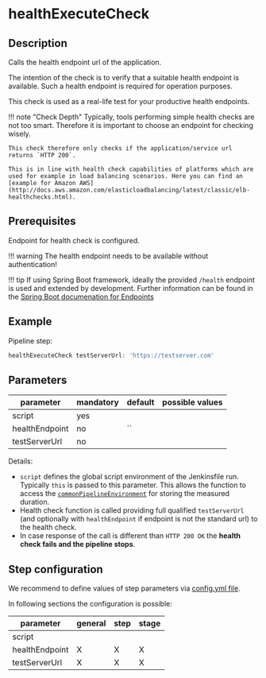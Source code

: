 # healthExecuteCheck

## Description

Calls the health endpoint url of the application.

The intention of the check is to verify that a suitable health endpoint is available. Such a health endpoint is required for operation purposes.

This check is used as a real-life test for your productive health endpoints.

!!! note "Check Depth"
    Typically, tools performing simple health checks are not too smart. Therefore it is important to choose an endpoint for checking wisely.

    This check therefore only checks if the application/service url returns `HTTP 200`.

    This is in line with health check capabilities of platforms which are used for example in load balancing scenarios. Here you can find an [example for Amazon AWS](http://docs.aws.amazon.com/elasticloadbalancing/latest/classic/elb-healthchecks.html).



## Prerequisites

Endpoint for health check is configured.

!!! warning
    The health endpoint needs to be available without authentication!

!!! tip
    If using Spring Boot framework, ideally the provided `/health` endpoint is used and extended by development. Further information can be found in the [Spring Boot documenation for Endpoints](http://docs.spring.io/spring-boot/docs/current/reference/html/production-ready-endpoints.html)


## Example

Pipeline step:

```groovy
healthExecuteCheck testServerUrl: 'https://testserver.com'
```

## Parameters

| parameter | mandatory | default | possible values |
| ----------|-----------|---------|-----------------|
|script|yes|||
|healthEndpoint|no|``||
|testServerUrl|no|||


Details:
* `script` defines the global script environment of the Jenkinsfile run. Typically `this` is passed to this parameter. This allows the function to access the [`commonPipelineEnvironment`](commonPipelineEnvironment.md) for storing the measured duration.
* Health check function is called providing full qualified `testServerUrl` (and optionally with `healthEndpoint` if endpoint is not the standard url) to the health check.
* In case response of the call is different than `HTTP 200 OK` the **health check fails and the pipeline stops**.

## Step configuration

We recommend to define values of step parameters via [config.yml file](../configuration.md).

In following sections the configuration is possible:

| parameter | general | step | stage |
| ----------|-----------|---------|-----------------|
|script||||
|healthEndpoint|X|X|X|
|testServerUrl|X|X|X|
